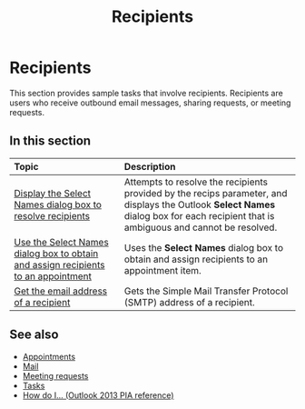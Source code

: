 ﻿---
title: Recipients
TOCTitle: Recipients
ms:assetid: 38aac7a2-b3ef-4a57-8ae2-f4f6312657ed
ms:mtpsurl: https://msdn.microsoft.com/en-us/library/Ff184602(v=office.15)
ms:contentKeyID: 55119897
ms.date: 07/24/2014
mtps_version: v=office.15
---

# Recipients

This section provides sample tasks that involve recipients. Recipients are users who receive outbound email messages, sharing requests, or meeting requests.

## In this section

|Topic|Description|
|:----|:----------|
|[Display the Select Names dialog box to resolve recipients](how-to-display-the-select-names-dialog-box-to-resolve-recipients.md)  |Attempts to resolve the recipients provided by the recips parameter, and displays the Outlook **Select Names** dialog box for each recipient that is ambiguous and cannot be resolved.|
|[Use the Select Names dialog box to obtain and assign recipients to an appointment](how-to-use-the-select-names-dialog-box-to-obtain-and-assign-recipients-to-an-appointment.md)  |Uses the **Select Names** dialog box to obtain and assign recipients to an appointment item.|
|[Get the email address of a recipient](how-to-get-the-e-mail-address-of-a-recipient.md)  |Gets the Simple Mail Transfer Protocol (SMTP) address of a recipient.|

## See also

- [Appointments](appointments.md)
- [Mail](mail.md)
- [Meeting requests](meeting-requests.md)
- [Tasks](tasks.md)
- [How do I... (Outlook 2013 PIA reference)](how-do-i-outlook-2013-pia-reference.md)

